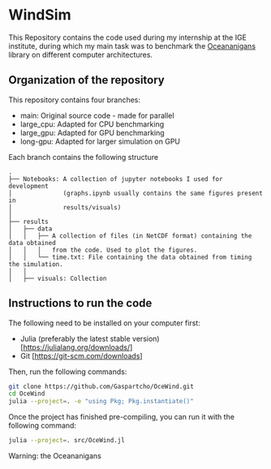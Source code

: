
# WindSim

This Repository contains the code used during my internship at the IGE institute, during which my main task was to benchmark the [Oceananigans](https://github.com/CliMA/Oceananigans.jl) library on different computer architectures.


## Organization of the repository

This repository contains four branches:

-	main: Original source code - made for parallel 
-	large_cpu: Adapted for CPU benchmarking
-	large_gpu: Adapted for GPU benchmarking
-	long-gpu: Adapted for larger simulation on GPU


Each branch contains the following structure

```
.
├── Notebooks: A collection of jupyter notebooks I used for development
│              (graphs.ipynb usually contains the same figures present in
│              results/visuals)
│
├── results
│   ├── data
│   │   ├── A collection of files (in NetCDF format) containing the data obtained
│   │   │   from the code. Used to plot the figures.
│   │   └── time.txt: File containing the data obtained from timing the simulation.
│   │
│   ├── visuals: Collection 
```

## Instructions to run the code

The following need to be installed on your computer first:

-	Julia (preferably the latest stable version) [https://julialang.org/downloads/]
-	Git [https://git-scm.com/downloads]


Then, run the following commands: 

```sh
git clone https://github.com/Gaspartcho/OceWind.git
cd OceWind
julia --project=. -e "using Pkg; Pkg.instantiate()"
```

Once the project has finished pre-compiling, you can run it with the following command:

```sh
julia --project=. src/OceWind.jl
```

Warning: the Oceananigans
